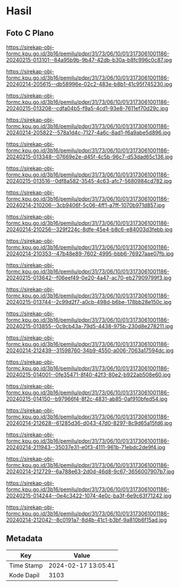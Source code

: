 # Hasil

## Foto C Plano

https://sirekap-obj-formc.kpu.go.id/3b16/pemilu/pdpr/31/73/06/10/01/3173061001186-20240215-013101--84a95b9b-9b47-42db-b30a-b8fc996c0c87.jpg

https://sirekap-obj-formc.kpu.go.id/3b16/pemilu/pdpr/31/73/06/10/01/3173061001186-20240214-205615--db58996e-02c2-483e-b8b1-41c95f745230.jpg

https://sirekap-obj-formc.kpu.go.id/3b16/pemilu/pdpr/31/73/06/10/01/3173061001186-20240215-013208--cdfa04b5-f9a5-4cd1-93e8-7611ef70d29c.jpg

https://sirekap-obj-formc.kpu.go.id/3b16/pemilu/pdpr/31/73/06/10/01/3173061001186-20240214-205822--578a1d4c-7127-4a6c-8ad1-f6a9abe5d896.jpg

https://sirekap-obj-formc.kpu.go.id/3b16/pemilu/pdpr/31/73/06/10/01/3173061001186-20240215-013348--07669e2e-d45f-4c5b-96c7-d53dad65c136.jpg

https://sirekap-obj-formc.kpu.go.id/3b16/pemilu/pdpr/31/73/06/10/01/3173061001186-20240215-013516--0df8a582-3545-4c63-afc7-5680984cd782.jpg

https://sirekap-obj-formc.kpu.go.id/3b16/pemilu/pdpr/31/73/06/10/01/3173061001186-20240214-210206--3cb9406f-5c06-4ff1-a7ff-1070b971d857.jpg

https://sirekap-obj-formc.kpu.go.id/3b16/pemilu/pdpr/31/73/06/10/01/3173061001186-20240214-210256--329f224c-8dfe-45e4-b8c6-e84003d3febb.jpg

https://sirekap-obj-formc.kpu.go.id/3b16/pemilu/pdpr/31/73/06/10/01/3173061001186-20240214-210353--47b48e89-7602-4995-bbb6-76927aae07fb.jpg

https://sirekap-obj-formc.kpu.go.id/3b16/pemilu/pdpr/31/73/06/10/01/3173061001186-20240215-013642--f06eef49-0e20-4a47-ac70-eb27909799f3.jpg

https://sirekap-obj-formc.kpu.go.id/3b16/pemilu/pdpr/31/73/06/10/01/3173061001186-20240215-013744--2c99d2f7-a0cb-498d-b6be-178bb28e150c.jpg

https://sirekap-obj-formc.kpu.go.id/3b16/pemilu/pdpr/31/73/06/10/01/3173061001186-20240215-013855--0c9cb43a-79d5-4438-975b-230d8e278211.jpg

https://sirekap-obj-formc.kpu.go.id/3b16/pemilu/pdpr/31/73/06/10/01/3173061001186-20240214-212439--31598760-34b9-4550-a006-7063a17594dc.jpg

https://sirekap-obj-formc.kpu.go.id/3b16/pemilu/pdpr/31/73/06/10/01/3173061001186-20240215-014001--0fe35471-8f40-42f3-80e2-b922ab508e60.jpg

https://sirekap-obj-formc.kpu.go.id/3b16/pemilu/pdpr/31/73/06/10/01/3173061001186-20240215-014150--b97966f4-8f2c-4831-ab85-0af910bfed54.jpg

https://sirekap-obj-formc.kpu.go.id/3b16/pemilu/pdpr/31/73/06/10/01/3173061001186-20240214-212628--61285d36-d043-47d0-8297-8c9d65a15fd6.jpg

https://sirekap-obj-formc.kpu.go.id/3b16/pemilu/pdpr/31/73/06/10/01/3173061001186-20240214-211943--35037e31-e0f3-4111-961b-71ebdc2de9f4.jpg

https://sirekap-obj-formc.kpu.go.id/3b16/pemilu/pdpr/31/73/06/10/01/3173061001186-20240214-212729--6a788e63-2d0d-46d8-9c67-3656007907b7.jpg

https://sirekap-obj-formc.kpu.go.id/3b16/pemilu/pdpr/31/73/06/10/01/3173061001186-20240215-014244--0e4c3422-1074-4e0c-ba3f-6e9c63f71242.jpg

https://sirekap-obj-formc.kpu.go.id/3b16/pemilu/pdpr/31/73/06/10/01/3173061001186-20240214-212042--8c0191a7-8d4b-41c1-b3bf-9a810b6f15ad.jpg


## Metadata

| Key        | Value               |
| ---------- | ------------------- |
| Time Stamp | 2024-02-17 13:05:41 |
| Kode Dapil | 3103                |



